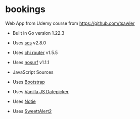 # bookings
Web App from Udemy course from https://github.com/tsawler


- Built in Go version 1.22.3
- Uses 	[scs](github.com/alexedwards/scs/v2) v2.8.0
- Uses  [chi router](github.com/go-chi/chi) v1.5.5
- Uses	[nosurf](github.com/justinas/nosurf) v1.1.1

- JavaScript Sources
- Uses [Bootstrap](https://getbootstrap.com/docs/5.3/getting-started/introduction/)
- Uses [Vanilla JS Datepicker](https://mymth.github.io/vanillajs-datepicker/#/)
- Uses [Notie](https://github.com/jaredreich/notie)
- Uses [SweettAlert2](https://sweetalert2.github.io/#download)
